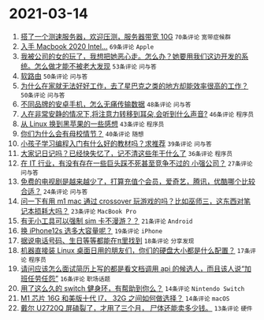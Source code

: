 # 2021-03-14

1. [搭了一个测速服务器，欢迎压测，服务器带宽 10G](https://www.v2ex.com/t/761503) `70条评论` `宽带症候群`
1. [入手 Macbook 2020 Intel...](https://www.v2ex.com/t/761488) `69条评论` `Apple`
1. [我被公司的女的玩了，我想把她恶心走。怎么办？她要用我们这边开发的系统。怎么做才能不被老大发现](https://www.v2ex.com/t/761465) `53条评论` `问与答`
1. [软路由](https://www.v2ex.com/t/761443) `50条评论` `问与答`
1. [为什么在家就无法好好工作，去了星巴克之类的地方却能效率很高的工作？](https://www.v2ex.com/t/761445) `50条评论` `问与答`
1. [不同品牌的安卓手机，怎么无痛传输数据](https://www.v2ex.com/t/761471) `48条评论` `问与答`
1. [人在非常安静的情况下,将注意力转移到耳朵,会听到什么声音?](https://www.v2ex.com/t/761549) `46条评论` `程序员`
1. [从 Linux 换到黑苹果的一些感想](https://www.v2ex.com/t/761527) `43条评论` `程序员`
1. [你们为什么会有母校情节？](https://www.v2ex.com/t/761595) `40条评论` `随想`
1. [小孩子学习编程入门有什么好的教材吗？求推荐](https://www.v2ex.com/t/761438) `39条评论` `问与答`
1. [大家记日记吗？已经快失忆了，记不清这些年干什么了](https://www.v2ex.com/t/761594) `36条评论` `程序员`
1. [在 IT 行业，有没有存在一些巨头踩不死甚至竞争不过的 小强公司？](https://www.v2ex.com/t/761606) `27条评论` `问与答`
1. [免费的电视剧是越来越少了，打算充值个会员，爱奇艺，腾讯，优酷哪个比较合适？](https://www.v2ex.com/t/761515) `24条评论` `问与答`
1. [问一下有用 m1 mac 通过 crossover 玩游戏的吗？比如巫师三，这东西对笔记本损耗大吗？](https://www.v2ex.com/t/761470) `23条评论` `MacBook Pro`
1. [有无小工具可以强制 sim 卡不漫游？？](https://www.v2ex.com/t/761541) `21条评论` `Android`
1. [换 iPhone12s 选多大容量呢？](https://www.v2ex.com/t/761433) `19条评论` `iPhone`
1. [据说电话号码、生日等等都能在π里找到](https://www.v2ex.com/t/761484) `18条评论` `分享发现`
1. [机器直接装 Linux 桌面日用的朋友们，你们的硬盘大小都是什么配置？](https://www.v2ex.com/t/761578) `17条评论` `程序员`
1. [请问应该怎么面试简历上写的都是看文档调用 api 的候选人，而且该人说“加班任劳任怨”](https://www.v2ex.com/t/761621) `16条评论` `职场话题`
1. [用了这么久的 switch 健身环，有帮助到你么？](https://www.v2ex.com/t/761605) `14条评论` `Nintendo Switch`
1. [M1 芯片 16G 和美版十代 I7， 32G 之间如何做选择？](https://www.v2ex.com/t/761574) `14条评论` `macOS`
1. [戴尔 U2720Q 屏磕裂了，才用了三个月， 尸体还能卖多少钱。](https://www.v2ex.com/t/761536) `13条评论` `硬件`
